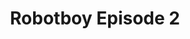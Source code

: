 ---
title: "Robotboy Episode 2"
developer: "Denki"
archived: "2023-09-30"
scores:
  sort: score
  reverse: true
  filter: "item.game == 'robotboy2'"
links:
  - title: Play
    url: "https://denki.co.uk/sky/robotboy2/app.html"
---